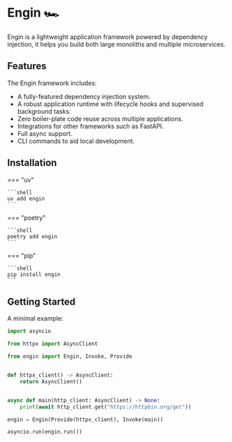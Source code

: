 # Engin 🏎️

Engin is a lightweight application framework powered by dependency injection, it helps
you build both large monoliths and multiple microservices.


## Features

The Engin framework includes:

- A fully-featured dependency injection system.
- A robust application runtime with lifecycle hooks and supervised background tasks.
- Zero boiler-plate code reuse across multiple applications.
- Integrations for other frameworks such as FastAPI.
- Full async support.
- CLI commands to aid local development.


## Installation

=== "uv"

    ```shell
    uv add engin
    ```

=== "poetry"

    ```shell
    poetry add engin
    ```

=== "pip"

    ```shell
    pip install engin
    ```

## Getting Started

A minimal example:

```python
import asyncio

from httpx import AsyncClient

from engin import Engin, Invoke, Provide


def httpx_client() -> AsyncClient:
    return AsyncClient()


async def main(http_client: AsyncClient) -> None:
    print(await http_client.get("https://httpbin.org/get"))

engin = Engin(Provide(httpx_client), Invoke(main))

asyncio.run(engin.run())
```

